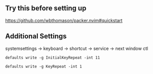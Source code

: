 ## Try this before setting up
https://github.com/wbthomason/packer.nvim#quickstart

## Additional Settings
systemsettings -> keyboard -> shortcut -> service -> next window ctl

`defaults write -g InitialKeyRepeat -int 11`

`defaults write -g KeyRepeat -int 1`
